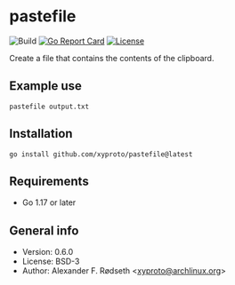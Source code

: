 # pastefile

![Build](https://github.com/xyproto/pastefile/workflows/Build/badge.svg) [![Go Report Card](https://goreportcard.com/badge/github.com/xyproto/pastefile)](https://goreportcard.com/report/github.com/xyproto/pastefile) [![License](https://img.shields.io/badge/License-BSD-brightgreen)](https://raw.githubusercontent.com/xyproto/pastefile/master/LICENSE)

Create a file that contains the contents of the clipboard.

## Example use

    pastefile output.txt

## Installation

    go install github.com/xyproto/pastefile@latest

## Requirements

* Go 1.17 or later

## General info

* Version: 0.6.0
* License: BSD-3
* Author: Alexander F. Rødseth &lt;xyproto@archlinux.org&gt;
